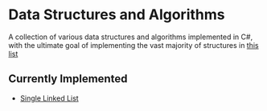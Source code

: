 # Data Structures and Algorithms

A collection of various data structures and algorithms implemented in C#, with the ultimate goal of implementing the vast majority of structures in [this list](http://en.wikipedia.org/wiki/List_of_data_structures)

Currently Implemented
---------------------

* [Single Linked List](http://en.wikipedia.org/wiki/Linked_list)